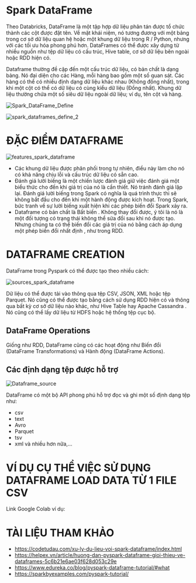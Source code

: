 # Spark DataFrame




Theo Databricks, DataFrame là một tập hợp dữ liệu phân tán được tổ chức thành các cột được đặt tên. Về mặt khái niệm, nó tương đương với một bảng trong cơ sở dữ liệu quan hệ hoặc một khung dữ liệu trong R / Python, nhưng với các tối ưu hóa phong phú hơn. DataFrames có thể được xây dựng từ nhiều nguồn như tệp dữ liệu có cấu trúc, Hive table, cơ sở dữ liệu bên ngoài hoặc RDD hiện có.

Dataframe thường đề cập đến một cấu trúc dữ liệu, có bản chất là dạng bảng. Nó đại diện cho các Hàng, mỗi hàng bao gồm một số quan sát. Các hàng có thể có nhiều định dạng dữ liệu khác nhau (Không đồng nhất), trong khi một cột có thể có dữ liệu có cùng kiểu dữ liệu (Đồng nhất). Khung dữ liệu thường chứa một số siêu dữ liệu ngoài dữ liệu; ví dụ, tên cột và hàng.

![Spark_DataFrame_Define](../Image/Spark_dataframe_define.jpg)

![spark_dataframes_define_2](../Image/spark_dataframes_define_2.png)

# ĐẶC ĐIỂM DATAFRAME

![features_spark_dataframe](https://www.edureka.co/blog/content/ver.1554792280/uploads/2019/04/Picture11.png)

* Các khung dữ liệu được phân phối trong tự nhiên, điều này làm cho nó có khả năng chịu lỗi và cấu trúc dữ liệu có sẵn cao.
* Đánh giá lười biếng là một chiến lược đánh giá giữ việc đánh giá một biểu thức cho đến khi giá trị của nó là cần thiết. Nó tránh đánh giá lặp lại. Đánh giá lười biếng trong Spark có nghĩa là quá trình thực thi sẽ không bắt đầu cho đến khi một hành động được kích hoạt. Trong Spark, bức tranh về sự lười biếng xuất hiện khi các phép biến đổi Spark xảy ra.
* Dataframe có bản chất là Bất biến . Không thay đổi được, ý tôi là nó là một đối tượng có trạng thái không thể sửa đổi sau khi nó được tạo. Nhưng chúng ta có thể biến đổi các giá trị của nó bằng cách áp dụng một phép biến đổi nhất định , như trong RDD.

# DATAFRAME CREATION

DataFrame trong Pyspark có thể được tạo theo nhiều cách:

![sources_spark_dataframe](https://www.analyticsvidhya.com/wp-content/uploads/2016/10/DataFrame-in-Spark.png)

Dữ liệu có thể được tải vào thông qua tệp CSV, JSON, XML hoặc tệp Parquet. Nó cũng có thể được tạo bằng cách sử dụng RDD hiện có và thông qua bất kỳ cơ sở dữ liệu nào khác, như Hive Table hay Apache Cassandra . Nó cũng có thể lấy dữ liệu từ HDFS hoặc hệ thống tệp cục bộ.



## DataFrame Operations

Giống như RDD, DataFrame cũng có các hoạt động như Biến đổi (DataFrame Transformations) và Hành động (DataFrame Actions).


## Các định dạng tệp được hỗ trợ
![Dataframe_source](https://d1jnx9ba8s6j9r.cloudfront.net/blog/wp-content/uploads/2019/04/new-2-768x448.png)

DataFrame có một bộ API phong phú hỗ trợ đọc và ghi một số định dạng tệp như:

* csv
* text
* Avro
* Parquet
* tsv
* xml và nhiều hơn nữa,...

# VÍ DỤ CỤ THỂ VIỆC SỬ DỤNG DATAFRAME LOAD DATA TỪ 1 FILE CSV

Link Google Colab ví dụ: 


# TÀI LIỆU THAM KHẢO

* https://codetudau.com/xu-ly-du-lieu-voi-spark-dataframe/index.html
* https://helpex.vn/article/huong-dan-pyspark-dataframe-gioi-thieu-ve-dataframes-5c6b21e6ae03f628d053c29e
* https://www.edureka.co/blog/pyspark-dataframe-tutorial/#what
* https://sparkbyexamples.com/pyspark-tutorial/

